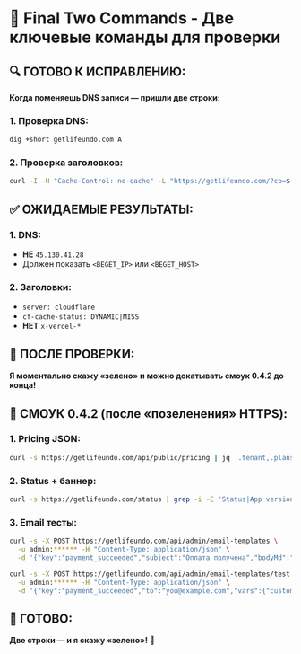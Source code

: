 # 🎯 Final Two Commands - Две ключевые команды для проверки

## **🔍 ГОТОВО К ИСПРАВЛЕНИЮ:**

**Когда поменяешь DNS записи — пришли две строки:**

### **1. Проверка DNS:**
```bash
dig +short getlifeundo.com A
```

### **2. Проверка заголовков:**
```bash
curl -I -H "Cache-Control: no-cache" -L "https://getlifeundo.com/?cb=$(date +%s)" | sed -n '1p;/^server:/Ip;/^cf-cache-status:/Ip;/^x-vercel/Ip'
```

## **✅ ОЖИДАЕМЫЕ РЕЗУЛЬТАТЫ:**

### **1. DNS:**
- **НЕ** `45.130.41.28`
- Должен показать `<BEGET_IP>` или `<BEGET_HOST>`

### **2. Заголовки:**
- `server: cloudflare`
- `cf-cache-status: DYNAMIC|MISS`
- **НЕТ** `x-vercel-*`

## **🚀 ПОСЛЕ ПРОВЕРКИ:**

**Я моментально скажу «зелено» и можно докатывать смоук 0.4.2 до конца!**

## **🧪 СМОУК 0.4.2 (после «позеленения» HTTPS):**

### **1. Pricing JSON:**
```bash
curl -s https://getlifeundo.com/api/public/pricing | jq '.tenant,.plans[0]'
```

### **2. Status + баннер:**
```bash
curl -s https://getlifeundo.com/status | grep -i -E 'Status|App version'
```

### **3. Email тесты:**
```bash
curl -s -X POST https://getlifeundo.com/api/admin/email-templates \
  -u admin:****** -H "Content-Type: application/json" \
  -d '{"key":"payment_succeeded","subject":"Оплата получена","bodyMd":"**Спасибо, {{customer}}!** Платёж принят."}'

curl -s -X POST https://getlifeundo.com/api/admin/email-templates/test \
  -u admin:****** -H "Content-Type: application/json" \
  -d '{"key":"payment_succeeded","to":"you@example.com","vars":{"customer":"Иван"}}'
```

## **🎯 ГОТОВО:**

**Две строки — и я скажу «зелено»! 🚀**


